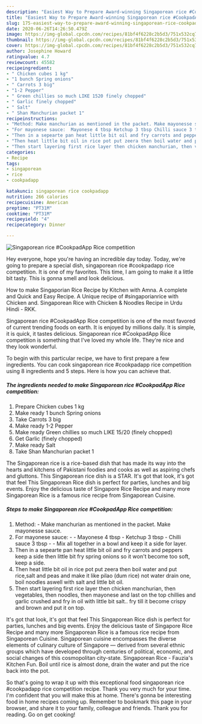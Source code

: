 ```yaml
---
description: "Easiest Way to Prepare Award-winning Singaporean rice #CookpadApp Rice competition"
title: "Easiest Way to Prepare Award-winning Singaporean rice #CookpadApp Rice competition"
slug: 175-easiest-way-to-prepare-award-winning-singaporean-rice-cookpadapp-rice-competition
date: 2020-06-26T14:26:50.479Z
image: https://img-global.cpcdn.com/recipes/81bf4f6228c2b5d3/751x532cq70/singaporean-rice-cookpadapp-rice-competition-recipe-main-photo.jpg
thumbnail: https://img-global.cpcdn.com/recipes/81bf4f6228c2b5d3/751x532cq70/singaporean-rice-cookpadapp-rice-competition-recipe-main-photo.jpg
cover: https://img-global.cpcdn.com/recipes/81bf4f6228c2b5d3/751x532cq70/singaporean-rice-cookpadapp-rice-competition-recipe-main-photo.jpg
author: Josephine Howard
ratingvalue: 4.7
reviewcount: 45582
recipeingredient:
- " Chicken cubes 1 kg"
- "1 bunch Spring onions"
- " Carrots 3 big"
- "1-2 Pepper"
- " Green chillies so much LIKE 1520 finely chopped"
- " Garlic finely chopped"
- " Salt"
- " Shan Manchurian packet 1"
recipeinstructions:
- "Method: Make manchurian as mentioned in the packet. Make mayonesse sauce."
- "For mayonese sauce:  Mayonese 4 tbsp Ketchup 3 tbsp Chilli sauce 3 tbsp  Mix all together in a bowl and keep it a side for layer."
- "Then in a sepearte pan heat little bit oil and fry carrots and peppers keep a side then little bit fry spring onions so it won&#39;t become too soft, keep a side."
- "Then heat little bit oil in rice pot put zeera then boil water and put rice,salt and peas and make it like pilao (dum rice) not water drain one, boil noodles aswell with salt and little bit oil."
- "Then start layering first rice layer then chicken manchurian, then vegetables, then noodles, then mayonese and last on the top chillies and garlic crushed and fry in oil with little bit salt.. fry till it become crispy and brown and put it on top."
categories:
- Recipe
tags:
- singaporean
- rice
- cookpadapp

katakunci: singaporean rice cookpadapp 
nutrition: 266 calories
recipecuisine: American
preptime: "PT31M"
cooktime: "PT31M"
recipeyield: "4"
recipecategory: Dinner

---
```



![Singaporean rice #CookpadApp Rice competition](https://img-global.cpcdn.com/recipes/81bf4f6228c2b5d3/751x532cq70/singaporean-rice-cookpadapp-rice-competition-recipe-main-photo.jpg)

Hey everyone, hope you're having an incredible day today. Today, we're going to prepare a special dish, singaporean rice #cookpadapp rice competition. It is one of my favorites. This time, I am going to make it a little bit tasty. This is gonna smell and look delicious.

How to make Singaporian Rice Recipe by Kitchen with Amna. A complete and Quick and Easy Recipe. A Unique recipe of #singaporianrice with Chicken and. Singaporean Rice with Chicken &amp; Noodles Recipe in Urdu Hindi - RKK.

Singaporean rice #CookpadApp Rice competition is one of the most favored of current trending foods on earth. It is enjoyed by millions daily. It is simple, it is quick, it tastes delicious. Singaporean rice #CookpadApp Rice competition is something that I've loved my whole life. They're nice and they look wonderful.


To begin with this particular recipe, we have to first prepare a few ingredients. You can cook singaporean rice #cookpadapp rice competition using 8 ingredients and 5 steps. Here is how you can achieve that.

<!--inarticleads1-->

##### The ingredients needed to make Singaporean rice #CookpadApp Rice competition:

1. Prepare  Chicken cubes 1 kg
1. Make ready 1 bunch Spring onions
1. Take  Carrots 3 big
1. Make ready 1-2 Pepper
1. Make ready  Green chillies so much LIKE 15/20 (finely chopped)
1. Get  Garlic (finely chopped)
1. Make ready  Salt
1. Take  Shan Manchurian packet 1


The Singaporean rice is a rice-based dish that has made its way into the hearts and kitchens of Pakistani foodies and cooks as well as aspiring chefs and gluttons. This Singaporean rice dish is a STAR. It&#39;s got that look, it&#39;s got that feel This Singaporean Rice dish is perfect for parties, lunches and big events. Enjoy the delicious taste of Singapore Rice Recipe and many more Singaporean Rice is a famous rice recipe from Singaporean Cuisine. 

<!--inarticleads2-->

##### Steps to make Singaporean rice #CookpadApp Rice competition:

1. Method: - Make manchurian as mentioned in the packet. Make mayonesse sauce.
1. For mayonese sauce: -  - Mayonese 4 tbsp - Ketchup 3 tbsp - Chilli sauce 3 tbsp -  - Mix all together in a bowl and keep it a side for layer.
1. Then in a sepearte pan heat little bit oil and fry carrots and peppers keep a side then little bit fry spring onions so it won&#39;t become too soft, keep a side.
1. Then heat little bit oil in rice pot put zeera then boil water and put rice,salt and peas and make it like pilao (dum rice) not water drain one, boil noodles aswell with salt and little bit oil.
1. Then start layering first rice layer then chicken manchurian, then vegetables, then noodles, then mayonese and last on the top chillies and garlic crushed and fry in oil with little bit salt.. fry till it become crispy and brown and put it on top.


It&#39;s got that look, it&#39;s got that feel This Singaporean Rice dish is perfect for parties, lunches and big events. Enjoy the delicious taste of Singapore Rice Recipe and many more Singaporean Rice is a famous rice recipe from Singaporean Cuisine. Singaporean cuisine encompasses the diverse elements of culinary culture of Singapore — derived from several ethnic groups which have developed through centuries of political, economic, and social changes of this cosmopolitan city-state. Singaporean Rice - Fauzia&#39;s Kitchen Fun. Boil until rice is almost done, drain the water and put the rice back into the pot. 

So that's going to wrap it up with this exceptional food singaporean rice #cookpadapp rice competition recipe. Thank you very much for your time. I'm confident that you will make this at home. There's gonna be interesting food in home recipes coming up. Remember to bookmark this page in your browser, and share it to your family, colleague and friends. Thank you for reading. Go on get cooking!
